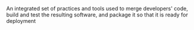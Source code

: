 An integrated set of practices and tools used to merge developers' code, build and test the resulting software, and package it so that it is ready for deployment